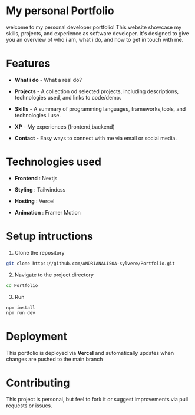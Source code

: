 # My personal Portfolio

<p>welcome to my personal developer portfolio! This website showcase my skills, projects, and experience as software developer. It's designed to give you an overview of who i am, what i do, and how to get in touch with me.</p>

# Features

* **What i do** - What a real do?

* **Projects** - A collection od selected projects, including descriptions, technologies used, and links to code/demo.

* **Skills** - A summary of programming languages, frameworks,tools, and technologies i use.
  
* **XP** - My experiences (frontend,backend)

* **Contact** - Easy ways to connect with me via email or social media.

# Technologies used

* **Frontend** : Nextjs

 * **Styling** : Tailwindcss

 * **Hosting** : Vercel

* **Animation** : Framer Motion

# Setup intructions

1. Clone the repository

```bash
git clone https://github.com/ANDRIANALISOA-sylvere/Portfolio.git
```

2. Navigate to the project directory

```bash
cd Portfolio
```

3. Run

```bash
npm install
npm run dev
```

# Deployment

This portfolio is deployed via **Vercel** and automatically updates when changes are pushed to the main branch


# Contributing

<p>This project is personal, but feel to fork it or suggest improvements via pull requests or issues.</p>
